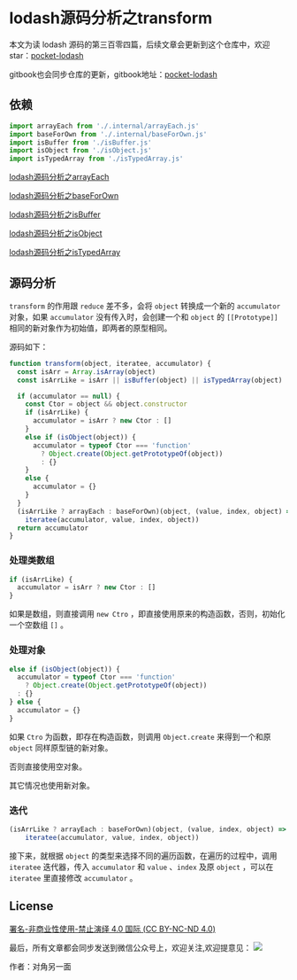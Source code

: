 # lodash源码分析之transform

本文为读 lodash 源码的第三百零四篇，后续文章会更新到这个仓库中，欢迎 star：[pocket-lodash](https://github.com/yeyuqiudeng/pocket-lodash)

gitbook也会同步仓库的更新，gitbook地址：[pocket-lodash](https://www.gitbook.com/book/yeyuqiudeng/pocket-lodash/details)

## 依赖

```javascript
import arrayEach from './.internal/arrayEach.js'
import baseForOwn from './.internal/baseForOwn.js'
import isBuffer from './isBuffer.js'
import isObject from './isObject.js'
import isTypedArray from './isTypedArray.js'
```

[lodash源码分析之arrayEach](./internal/arrayEach.md)

[lodash源码分析之baseForOwn](./internal/baseForOwn.md)

[lodash源码分析之isBuffer](./isBuffer.md)

[lodash源码分析之isObject](./isObject.md)

[lodash源码分析之isTypedArray](./isTypedArray.md)

## 源码分析

`transform` 的作用跟 `reduce` 差不多，会将 `object` 转换成一个新的 `accumulator` 对象，如果 `accumulator` 没有传入时，会创建一个和 `object` 的 `[[Prototype]]` 相同的新对象作为初始值，即两者的原型相同。

源码如下：

```javascript
function transform(object, iteratee, accumulator) {
  const isArr = Array.isArray(object)
  const isArrLike = isArr || isBuffer(object) || isTypedArray(object)

  if (accumulator == null) {
    const Ctor = object && object.constructor
    if (isArrLike) {
      accumulator = isArr ? new Ctor : []
    }
    else if (isObject(object)) {
      accumulator = typeof Ctor === 'function'
        ? Object.create(Object.getPrototypeOf(object))
        : {}
    }
    else {
      accumulator = {}
    }
  }
  (isArrLike ? arrayEach : baseForOwn)(object, (value, index, object) =>
    iteratee(accumulator, value, index, object))
  return accumulator
}
```

### 处理类数组

```javascript
if (isArrLike) {
  accumulator = isArr ? new Ctor : []
}
```

如果是数组，则直接调用 `new Ctro` ，即直接使用原来的构造函数，否则，初始化一个空数组 `[]` 。

### 处理对象

```javascript
else if (isObject(object)) {
  accumulator = typeof Ctor === 'function'
    ? Object.create(Object.getPrototypeOf(object))
  : {}
} else {
  accumulator = {}
}
```

如果 `Ctro` 为函数，即存在构造函数，则调用 `Object.create` 来得到一个和原 `object` 同样原型链的新对象。

否则直接使用空对象。

其它情况也使用新对象。

### 迭代

```javascript
(isArrLike ? arrayEach : baseForOwn)(object, (value, index, object) =>
    iteratee(accumulator, value, index, object))
```

接下来，就根据 `object` 的类型来选择不同的遍历函数，在遍历的过程中，调用 `iteratee` 迭代器，传入 `accumulator` 和 `value` 、`index` 及原 `object` ，可以在 `iteratee` 里直接修改 `accumulator` 。

## License 

[署名-非商业性使用-禁止演绎 4.0 国际 (CC BY-NC-ND 4.0)](http://creativecommons.org/licenses/by-nc-nd/4.0/)

最后，所有文章都会同步发送到微信公众号上，欢迎关注,欢迎提意见：  ![](https://raw.githubusercontent.com/yeyuqiudeng/resource/master/images/qrcode_front-end-article.jpg) 

作者：对角另一面 